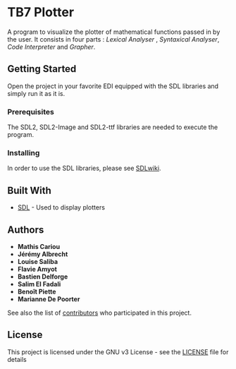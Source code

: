 # TB7 Plotter

A program to visualize the plotter of mathematical functions passed in by the user. It consists in four parts : *Lexical Analyser* , *Syntaxical Analyser*, *Code Interpreter* and *Grapher*.

## Getting Started

Open the project in your favorite EDI equipped with the SDL libraries and simply run it as it is.

### Prerequisites

The SDL2, SDL2-Image and SDL2-ttf libraries are needed to execute the program.

### Installing

In order to use the SDL libraries, please see [SDLwiki](https://wiki.libsdl.org/Installation).

## Built With

* [SDL](https://www.libsdl.org/) - Used to display plotters

## Authors

* **Mathis Cariou**
* **Jérémy Albrecht**
* **Louise Saliba**
* **Flavie Amyot**
* **Bastien Delforge**
* **Salim El Fadali**
* **Benoît Piette**
* **Marianne De Poorter**

See also the list of [contributors](https://github.com/Mathisca/TB7Grapher/graphs/contributors) who participated in this project.

## License

This project is licensed under the GNU v3 License - see the [LICENSE](LICENSE) file for details

